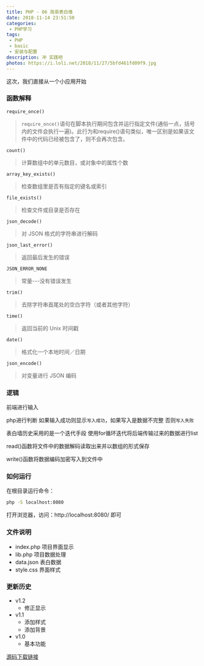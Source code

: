 ```yaml
---
title: PHP - 06 简易表白墙
date: 2018-11-14 23:51:50
categories:
 - PHP学习
tags:
 - PHP
 - basic
 - 安装与配置
description: 冲 实践吧
photos: https://i.loli.net/2018/11/27/5bfd461fd09f9.jpg
---
```


这次，我们直接从一个小应用开始

### 函数解释

`require_once()`
>`require_once()`语句在脚本执行期间包含并运行指定文件(通俗一点，括号内的文件会执行一遍)。此行为和require()语句类似，唯一区别是如果该文件中的代码已经被包含了，则不会再次包含。

`count()`
>计算数组中的单元数目，或对象中的属性个数

`array_key_exists()`
>检查数组里是否有指定的键名或索引

`file_exists()`
>检查文件或目录是否存在

`json_decode()`
>对 JSON 格式的字符串进行解码

`json_last_error()`
>返回最后发生的错误

`JSON_ERROR_NONE`
>常量---没有错误发生

`trim()`
>去除字符串首尾处的空白字符（或者其他字符）

`time()`
>返回当前的 Unix 时间戳

`date()`
>格式化一个本地时间／日期

`json_encode()`
>对变量进行 JSON 编码

### 逻辑

前端进行输入

php进行判断 如果输入成功则显示`写入成功`，如果写入是数据不完整 否则`写入失败`

表白墙历史采用的是一个迭代手段 使用for循环迭代将后端传输过来的数据进行list

read()函数将文件中的数据解码读取出来并以数组的形式保存

write()函数将数据编码加密写入到文件中


### 如何运行

在根目录运行命令：

```bash
php -S localhost:8080
```

打开浏览器，访问：http://localhost:8080/ 即可

### 文件说明

- index.php 项目界面显示
- lib.php 项目数据处理
- data.json 表白数据
- style.css 界面样式

### 更新历史

- v1.2
    - 修正显示
- v1.1 
    - 添加样式
    - 添加背景
- v1.0 
    - 基本功能

[源码下载链接](https://www.lanzous.com/i2e4dzi)